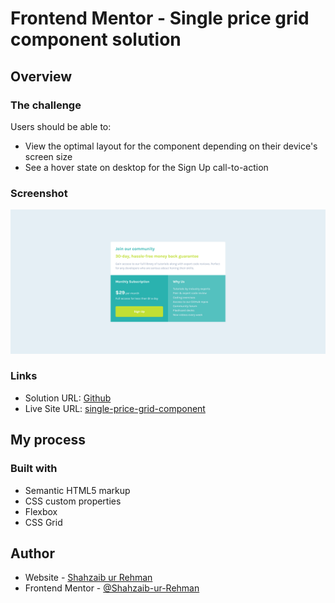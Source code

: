 # Frontend Mentor - Single price grid component solution

## Overview

### The challenge

Users should be able to:

- View the optimal layout for the component depending on their device's screen size
- See a hover state on desktop for the Sign Up call-to-action

### Screenshot

![](./screenshot.png)

### Links

- Solution URL: [Github](https://github.com/Shahzaib-ur-Rehman/single-price-grid-component)
- Live Site URL: [single-price-grid-component](https://single-price-grid-component-drab-phi.vercel.app/)

## My process

### Built with

- Semantic HTML5 markup
- CSS custom properties
- Flexbox
- CSS Grid


 

## Author

- Website - [Shahzaib ur Rehman](https://www.linkedin.com/in/shahzaib-ur-rehman-2518b01b8/)
- Frontend Mentor - [@Shahzaib-ur-Rehman](https://www.frontendmentor.io/profile/Shahzaib-ur-Rehman)